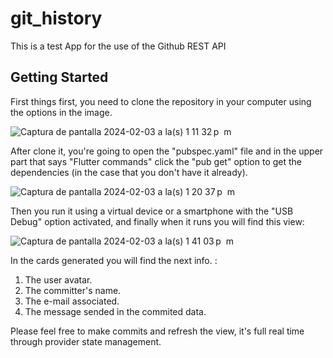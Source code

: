 # git_history

This is a test App for the use of the Github REST API

## Getting Started

First things first, you need to clone the repository in your computer using the options in the image.

![Captura de pantalla 2024-02-03 a la(s) 1 11 32 p  m](https://github.com/JuanSanchez27912/git_api/assets/158625633/bc0548cd-70e0-453d-adb7-707111423832)

After clone it, you're going to open the "pubspec.yaml" file and in the upper part that says "Flutter commands" click the "pub get" option
to get the dependencies (in the case that you don't have it already).

![Captura de pantalla 2024-02-03 a la(s) 1 20 37 p  m](https://github.com/JuanSanchez27912/git_api/assets/158625633/83c4621a-5759-4a5e-a2d4-6b7222f5992e)

Then you run it using a virtual device or a smartphone with the "USB Debug" option activated, and finally when it runs you will find this view:

![Captura de pantalla 2024-02-03 a la(s) 1 41 03 p  m](https://github.com/JuanSanchez27912/git_api/assets/158625633/bda33019-4c70-4386-af69-36ee7c5aa343)

In the cards generated you will find the next info. :

1. The user avatar.
2. The committer's name.
3. The e-mail associated.
4. The message sended in the commited data.

Please feel free to make commits and refresh the view, it's full real time through provider state management.
